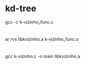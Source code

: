 # kd-tree

 gcc -c k-vizinho_func.c
 #
 ar rvs libkvizinho.a k-vizinho_func.o
 #
 gcc k-vizinho.c -o main libkvizinho.a
